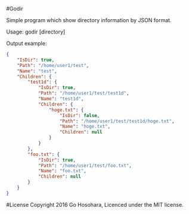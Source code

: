 #Godir

Simple program which show directory information by JSON format.

Usage: godir [directory]

Output example: 
```json
{
    "IsDir": true,
    "Path": "/home/user1/test",
    "Name": "test",
    "Children": {
        "test1d": {
            "IsDir": true,
            "Path": "/home/user1/test/test1d",
            "Name": "test1d",
            "Children": {
                "hoge.txt": {
                    "IsDir": false,
                    "Path": "/home/user1/test/test1d/hoge.txt",
                    "Name": "hoge.txt",
                    "Children": null
                }
            }
        },
        "foo.txt": {
            "IsDir": true,
            "Path": "/home/user1/test/foo.txt",
            "Name": "foo.txt",
            "Children": null
        }
    }
}
```
#License
Copyright 2016 Go Hosohara, Licenced under the MIT license.
